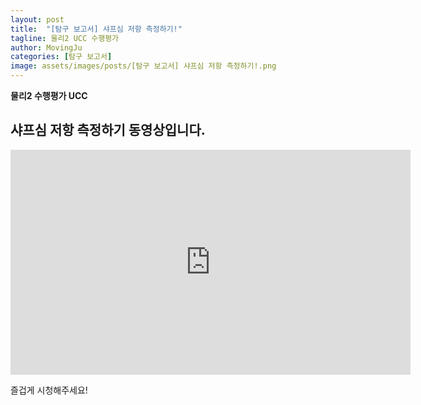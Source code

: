 ```yaml
---
layout: post
title:  "[탐구 보고서] 샤프심 저항 측정하기!"
tagline: 물리2 UCC 수행평가
author: MovingJu
categories: [탐구 보고서]
image: assets/images/posts/[탐구 보고서] 샤프심 저항 측정하기!.png
---
```

**물리2 수행평가 UCC**

## 샤프심 저항 측정하기 동영상입니다.

<iframe id="ytplayer" type="text/html" width="640" height="360"
  src="https://www.youtube.com/embed/ORWmsNLsFo4?autoplay=1&origin=http://example.com"
  frameborder="0" allow="accelerometer; autoplay; encrypted-media; gyroscope; picture-in-picture" allowfullscreen></iframe>


즐겁게 시청해주세요!